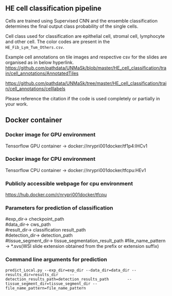 ## HE cell classification pipeline 

Cells are trained using Supervised CNN and the ensemble classification determines the final output class probability of the single cells.

Cell class used for classification are epithelial cell, stromal cell, lymphocyte and other cell. The color codes are present in the `HE_Fib_Lym_Tum_Others.csv`.

Example cell annotations on tile images and respective csv for the slides are organised as in below hyperlink.
https://github.com/pathdata/UNMaSk/blob/master/HE_cell_classification/train/cell_annotations/AnnotatedTiles

https://github.com/pathdata/UNMaSk/tree/master/HE_cell_classification/train/cell_annotations/celllabels

Please reference the citation if the code is used completely or partially in your work.

## Docker container

### Docker image for GPU environment
Tensorflow GPU container -> docker://nrypri001docker/tf1p4:IHCv1                          

### Docker image for CPU environment
Tensorflow CPU container -> docker://nrypri001docker/tfcpu:HEv1

### Publicly accessible webpage for cpu environment
https://hub.docker.com/r/nrypri001docker/tfcpu

### Parameters for prediction of classification

#exp_dir-> checkpoint_path                        
#data_dir-> cws_path                               
#result_dir-> classification result_path                                    
#detection_dir-> detection_path                                     
#tissue_segment_dir-> tissue_segmentation_result_path
#file_name_pattern -> *.svs(WSI slide extension obtained from the prefix or extension suffix)

### Command line arguments for prediction

``` predict_Local.py --exp_dir=exp_dir --data_dir=data_dir --results_dir=results_dir     --detection_results_path=detection_results_path        --tissue_segment_dir=tissue_segment_dir --file_name_pattern=file_name_pattern ```
